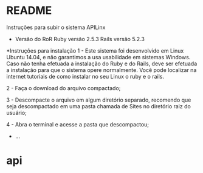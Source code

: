 # README

Instruções para subir o sistema APILinx

* Versão do RoR
Ruby versão 2.5.3
Rails versão 5.2.3

*Instruções para instalação
1 - Este sistema foi desenvolvido em Linux Ubuntu 14.04, e não garantimos a usa usabilidade em sistemas Windows. 
    Caso não tenha efetuada a instalação do Ruby e do Rails, deve ser efetuada a instalação para que o sistema opere normalmente. 
    Você pode localizar na internet tutoriais de como instalar no seu Linux o ruby e o rails. 
    
2 - Faça o download do arquivo compactado;

3 - Descompacte o arquivo em algum diretório separado, recomendo que seja descompactado em uma pasta chamada de Sites no diretório raiz do usuário;

4 - Abra o terminal e acesse a pasta que descompactou;


* ...
# api
